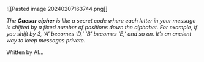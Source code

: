 
![[Pasted image 20240207163744.png]]

*The **Caesar cipher** is like a secret code where each letter in your message is shifted by a fixed number of positions down the alphabet. For example, if you shift by 3, ‘A’ becomes ‘D,’ ‘B’ becomes ‘E,’ and so on. It’s an ancient way to keep messages private.*

Written by AI...